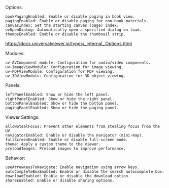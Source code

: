 Options:

    bookPagingEnabled: Enable or disable paging in book view.
    pagingEnabled: Enable or disable paging for non-book materials.
    canvasIndex: Set the starting canvas (page) index.
    uvOpenDialog: Automatically open a specified dialog on load.
    thumbsEnabled: Enable or disable the thumbnail strip.

<https://docs.universalviewer.io/types/_internal_.Options.html>

Modules:

    uv-AVComponent-module: Configuration for audio/video components.
    uv-ImageViewModule: Configuration for image viewing.
    uv-PDFViewModule: Configuration for PDF viewing.
    uv-3DViewModule: Configuration for 3D object viewing.

Panels:

    leftPanelEnabled: Show or hide the left panel.
    rightPanelEnabled: Show or hide the right panel.
    bottomPanelEnabled: Show or hide the bottom panel.
    pagingPanelEnabled: Show or hide the paging panel.

Viewer Settings:

    allowStealFocus: Prevent other elements from stealing focus from the UV.
    navigatorEnabled: Enable or disable the navigator (mini-map).
    fullScreenEnabled: Enable or disable full-screen mode.
    theme: Apply a custom theme to the viewer.
    preloadImages: Preload images to improve performance.

Behavior:

    useArrowKeysToNavigate: Enable navigation using arrow keys.
    autoCompleteBoxEnabled: Enable or disable the search autocomplete box.
    downloadEnabled: Enable or disable the download option.
    shareEnabled: Enable or disable sharing options.